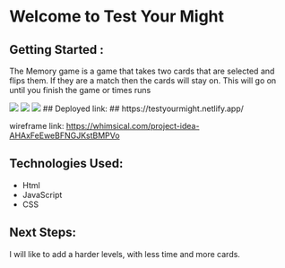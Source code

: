 # Welcome to Test Your Might #

## Getting Started : ##
The Memory game is a game that takes two cards that are selected and flips them. If they are a match then the cards will stay on. This will go on until you finish the game or times runs 

<img src= "https://user-images.githubusercontent.com/90650175/138370074-aa28be26-4400-4b60-9c17-552bd9b096a7.png">
<img src= "https://user-images.githubusercontent.com/90650175/138370163-2fd4e76c-1377-4395-ba36-07ba3614894c.png">
<img src= "https://user-images.githubusercontent.com/90650175/138370192-dd01d49d-121e-47b1-8645-a27cce3e74ba.png)">
## Deployed link: ## 
https://testyourmight.netlify.app/

wireframe link:
https://whimsical.com/project-idea-AHAxFeEweBFNGJKstBMPVo

## Technologies Used: ##
* Html
* JavaScript 
* CSS

## Next Steps: ##
I will like to add a harder levels, with less time and more cards.




